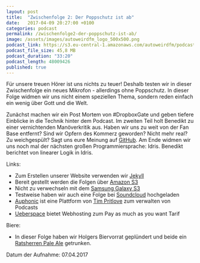 ```yaml
---
layout: post
title:  "Zwischenfolge 2: Der Poppschutz ist ab"
date:   2017-04-09 20:27:00 +0100
categories: podcast
permalink: /zwischenfolge2-der-poppschutz-ist-ab/
image: /assets/images/autoweirdfm_logo_500x500.png
podcast_link: https://s3.eu-central-1.amazonaws.com/autoweirdfm/podcasts/zwischenfolge-2-Der+Poppschutz-ist-ab.mp3
podcast_file_size: 45,8 MB
podcast_duration: "33:20"
podcast_length: 48009426
published: true
---
```


Für unsere treuen Hörer ist uns nichts zu teuer!
Deshalb testen wir in dieser Zwischenfolge ein neues Mikrofon - allerdings ohne Poppschutz.
In dieser Folge widmen wir uns nicht einem speziellen Thema, sondern reden einfach ein wenig über Gott und die Welt.

Zunächst machen wir ein Post Mortem von #DropboxGate und geben tiefere Einblicke in die Technik hinter dem Podcast.
Im zweiten Teil holt Benedikt zu einer vernichtenden Manöverkritik aus.
Haben wir uns zu weit von der Fan Base entfernt?
Sind wir Opfern des Kommerz geworden?
Nicht mehr real?
Zu weichgespült?
Sagt uns eure Meinung auf [GitHub](https://github.com/autoweirdfm/autoweirdfm.github.io/issues).
Am Ende widmen wir uns noch mal der nächsten großen Programmiersprache: Idris.
Benedikt berichtet von linearer Logik in Idris.

Links:

- Zum Erstellen unserer Website verwenden wir [Jekyll](http://jekyllrb.com/)
- Bereit gestellt werden die Folgen über [Amazon S3](https://aws.amazon.com/s3)
- Nicht zu verwechseln mit dem [Samsung Galaxy S3](https://de.wikipedia.org/wiki/Samsung_Galaxy_S_III)
- Testweise haben wir auch eine Folge bei [Soundcloud](https://soundcloud.com/) hochgeladen
- [Auphonic](https://auphonic.com/) ist eine Plattform von [Tim Pritlove](https://metaebene.me/timpritlove/) zum verwalten von Podcasts
- [Ueberspace](https://uberspace.de/) bietet Webhosting zum Pay as much as you want Tarif

Biere:

- In dieser Folge haben wir Holgers Biervorrat geplündert und beide ein [Ratsherren Pale Ale](https://untappd.com/b/ratsherrn-brauerei-pale-ale/204742) getrunken.


Datum der Aufnahme: 07.04.2017

